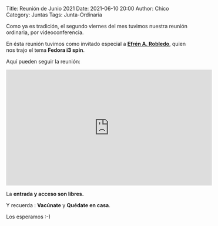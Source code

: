 Title: Reunión de Junio 2021
Date: 2021-06-10 20:00
Author: Chico
Category: Juntas
Tags: Junta-Ordinaria

Como ya es tradición, el segundo viernes del mes tuvimos nuestra reunión ordinaria, por videoconferencia.

En ésta reunión tuvimos como invitado especial a __[Efrén A. Robledo](https://twitter.com/sr_kraken)__, quien nos trajo el tema __Fedora i3 spin__.

Aquí pueden seguir la reunión:

<iframe width="560" height="315" src="https://www.youtube.com/embed/rmSPWuKbI70" title="YouTube video player" frameborder="0" allow="accelerometer; autoplay; clipboard-write; encrypted-media; gyroscope; picture-in-picture" allowfullscreen></iframe>

La __entrada y acceso son libres.__

Y recuerda :  __Vacúnate__ y __Quédate en casa__.

Los esperamos :-)
